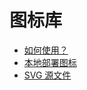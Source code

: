 # 图标库

* [如何使用？](/components/icon)
* [本地部署图标](/guide/themes#note)
* [SVG 源文件](https://github.com/rsuite/rsuite-icon-font/tree/master/src/svg)